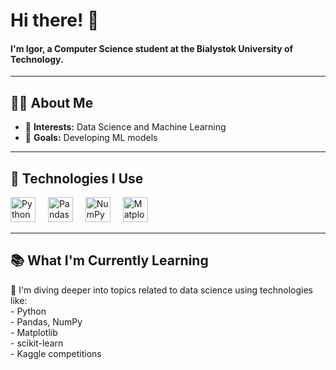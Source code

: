 <h1 align="left">Hi there! 👋</h1>  

<h4 align="left">I'm Igor, a Computer Science student at the Bialystok University of Technology.</h4>  

---

<h2 align="left">👨‍💻 About Me</h2>  

- 🌟 **Interests:** Data Science and Machine Learning 
- 🎯 **Goals:** Developing ML models  
---

<h2 align="left">🚀 Technologies I Use</h2>  

<div align="left">  
  <img src="https://cdn.jsdelivr.net/gh/devicons/devicon/icons/python/python-original.svg" height="40" alt="Python logo" />  
  <img width="12" />  
  <img src="https://cdn.jsdelivr.net/gh/devicons/devicon/icons/pandas/pandas-original.svg" height="40" alt="Pandas logo" />  
  <img width="12" />  
  <img src="https://cdn.jsdelivr.net/gh/devicons/devicon/icons/numpy/numpy-original.svg" height="40" alt="NumPy logo" />  
  <img width="12" />  
  <img src="https://cdn.jsdelivr.net/gh/devicons/devicon/icons/matplotlib/matplotlib-original.svg" height="40" alt="Matplotlib logo" />   
</div>  

---

<h2 align="left">📚 What I'm Currently Learning</h2>  

<p align="left">  
  🌟 I'm diving deeper into topics related to data science using technologies like:<br>  
  - Python <br>  
  - Pandas, NumPy <br>  
  - Matplotlib <br>  
  - scikit-learn <br>  
  - Kaggle competitions<br>  
</p>
